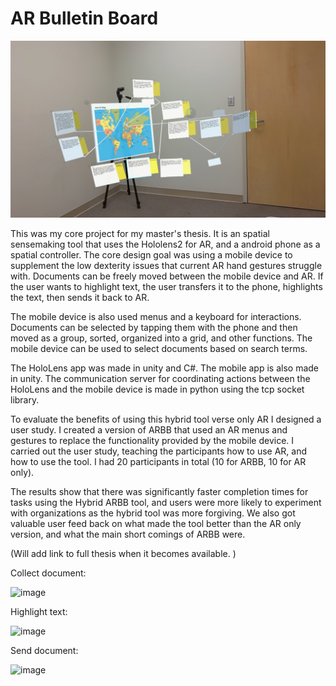 # AR Bulletin Board

![image](../Resources/examplestory.jpg)

This was my core project for my master's thesis.  It is an spatial sensemaking tool that uses the Hololens2 for AR, and a android phone as a spatial controller.  The core design goal was using a mobile device to supplement the low dexterity issues that current AR hand gestures struggle with.  Documents can be freely moved between the mobile device and AR.  If the user wants to highlight text, the user transfers it to the phone, highlights the text, then sends it back to AR.

The mobile device is also used menus and a keyboard for interactions.  Documents can be selected by tapping them with the phone and then moved as a group, sorted, organized into a grid, and other functions.  The mobile device can be used to select documents based on search terms.

The HoloLens app was made in unity and C#.  The mobile app is also made in unity.  The communication server for coordinating actions between the HoloLens and the mobile device is made in python using the tcp socket library. 

To evaluate the benefits of using this hybrid tool verse only AR I designed a user study. I created a version of ARBB that used an AR menus and gestures to replace the functionality provided by the mobile device. I carried out the user study, teaching the participants how to use AR, and how to use the tool.  I had 20 participants in total (10 for ARBB, 10 for AR only).

The results show that there was significantly faster completion times for tasks using the Hybrid ARBB tool, and users were more likely to experiment with organizations as the hybrid tool was more forgiving.  We also got valuable user feed back on what made the tool better than the AR only version, and what the main short comings of ARBB were.

(Will add link to full thesis when it becomes available. )

Collect document:

![image](../Resources/arbbcollect.gif)

Highlight text:

![image](../Resources/arbbhighlights.gif)

Send document:

![image](../Resources/arbbsend.gif)